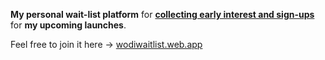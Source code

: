 **My personal wait-list platform** for [**collecting early interest and sign-ups**](https://wodiwaitlist.web.app) for **my upcoming launches**.

Feel free to join it here → [wodiwaitlist.web.app](https://wodiwaitlist.web.app)
